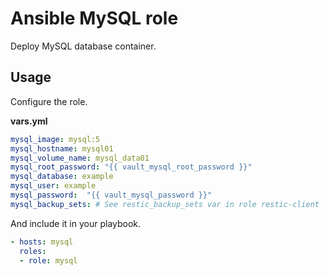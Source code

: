 # Ansible MySQL role

Deploy MySQL database container.

## Usage

Configure the role.

**vars.yml**

```yml
mysql_image: mysql:5
mysql_hostname: mysql01
mysql_volume_name: mysql_data01
mysql_root_password: "{{ vault_mysql_root_password }}"
mysql_database: example
mysql_user: example
mysql_password:  "{{ vault_mysql_password }}"
mysql_backup_sets: # See restic_backup_sets var in role restic-client
```

And include it in your playbook.

```yml
- hosts: mysql
  roles:
  - role: mysql
```

